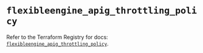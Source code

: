 # `flexibleengine_apig_throttling_policy`

Refer to the Terraform Registry for docs: [`flexibleengine_apig_throttling_policy`](https://registry.terraform.io/providers/flexibleenginecloud/flexibleengine/1.46.0/docs/resources/apig_throttling_policy).

